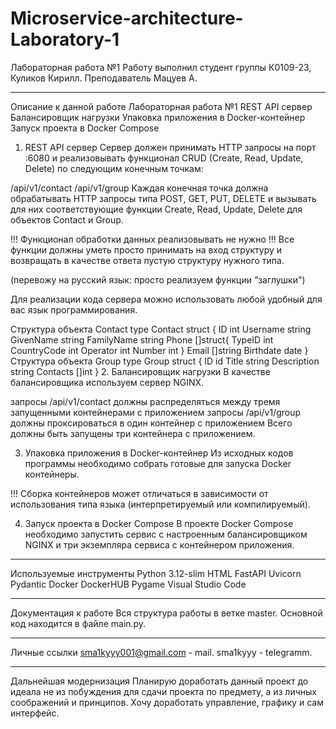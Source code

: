 # Microservice-architecture-Laboratory-1
Лабораторная работа №1
Работу выполнил студент группы К0109-23, Куликов Кирилл.
Преподаватель Мацуев А.
_______________________________________________________________________________________________________________________________________________________________________
Описание к данной работе
Лабораторная работа №1
REST API сервер
Балансировщик нагрузки
Упаковка приложения в Docker-контейнер
Запуск проекта в Docker Compose
1. REST API сервер
Сервер должен принимать HTTP запросы на порт :6080 и реализовывать функционал CRUD (Create, Read, Update, Delete) по следующим конечным точкам:

/api/v1/contact
/api/v1/group
Каждая конечная точка должна обрабатывать HTTP запросы типа POST, GET, PUT, DELETE и вызывать для них соответствующие функции Create, Read, Update, Delete для объектов Contact и Group.

!!! Функционал обработки данных реализовывать не нужно !!! Все функции должны уметь просто принимать на вход структуру и возвращать в качестве ответа пустую структуру нужного типа.

(перевожу на русский язык: просто реализуем функции "заглушки")

Для реализации кода сервера можно использовать любой удобный для вас язык программирования.

Структура объекта Contact
type Contact struct {
   ID int
   Username string
   GivenName string
   FamilyName string
   Phone []struct{
      TypeID int
      CountryCode int
      Operator int
      Number int
   }
   Email []string
   Birthdate date
}
Структура объекта Group
type Group struct {
   ID id
   Title string
   Description string
   Contacts []int
}
2. Балансировщик нагрузки
В качестве балансировщика используем сервер NGINX.

запросы /api/v1/contact должны распределяться между тремя запущенными контейнерами с приложением
запросы /api/v1/group должны проксироваться в один контейнер с приложением
Всего должны быть запущены три контейнера с приложением.

3. Упаковка приложения в Docker-контейнер
Из исходных кодов программы необходимо собрать готовые для запуска Docker контейнеры.

!!! Сборка контейнеров может отличаться в зависимости от использования типа языка (интерпретируемый или компилируемый).

4. Запуск проекта в Docker Compose
В проекте Docker Compose необходимо запустить сервис с настроенным балансировщиком NGINX и три экземпляра сервиса с контейнером приложения.
_______________________________________________________________________________________________________________________________________________________________________
Используемые инструменты
Python 3.12-slim
HTML
FastAPI
Uvicorn
Pydantic
Docker
DockerHUB
Pygame
Visual Studio Code
_______________________________________________________________________________________________________________________________________________________________________
Документация к работе
Вся структура работы в ветке master.
Основной код находится в файле main.py.
_______________________________________________________________________________________________________________________________________________________________________
Личные ссылки
sma1kyyy001@gmail.com - mail. 
sma1kyyy - telegramm.
_______________________________________________________________________________________________________________________________________________________________________
Дальнейшая модернизация
Планирую доработать данный проект до идеала не из побуждения для сдачи проекта по предмету, а из личных соображений и принципов. Хочу доработать управление, графику и сам интерфейс.
